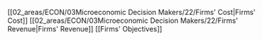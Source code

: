 [[02_areas/ECON/03Microeconomic Decision Makers/22/Firms' Cost|Firms' Cost]]
[[02_areas/ECON/03Microeconomic Decision Makers/22/Firms' Revenue|Firms' Revenue]]
[[Firms' Objectives]]